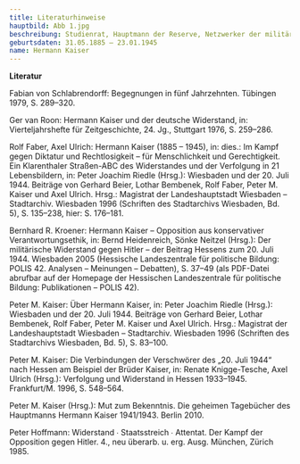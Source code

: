 ```yaml
---
title: Literaturhinweise
hauptbild: Abb 1.jpg
beschreibung: Studienrat, Hauptmann der Reserve, Netzwerker der militärisch-bürgerlichen Opposition, von den Verschwörern des „20. Juli“ als Kulturstaatssekretär vorgesehen
geburtsdaten: 31.05.1885 – 23.01.1945
name: Hermann Kaiser
---
```


**Literatur**

Fabian von Schlabrendorff: Begegnungen in fünf Jahrzehnten. Tübingen
1979, S. 289–320.

Ger van Roon: Hermann Kaiser und der deutsche Widerstand, in:
Vierteljahrshefte für Zeitgeschichte, 24. Jg., Stuttgart 1976, S.
259–286.

Rolf Faber, Axel Ulrich: Hermann Kaiser (1885 – 1945), in: dies.: Im
Kampf gegen Diktatur und Rechtlosigkeit – für Menschlichkeit und
Gerechtigkeit. Ein Klarenthaler Straßen-ABC des Widerstandes und der
Verfolgung in 21 Lebensbildern, in: Peter Joachim Riedle (Hrsg.):
Wiesbaden und der 20. Juli 1944. Beiträge von Gerhard Beier, Lothar
Bembenek, Rolf Faber, Peter M. Kaiser und Axel Ulrich. Hrsg.: Magistrat
der Landeshauptstadt Wiesbaden – Stadtarchiv. Wiesbaden 1996 (Schriften
des Stadtarchivs Wiesbaden, Bd. 5), S. 135–238, hier: S. 176–181.

Bernhard R. Kroener: Hermann Kaiser – Opposition aus konservativer
Verantwortungsethik, in: Bernd Heidenreich, Sönke Neitzel (Hrsg.): Der
militärische Widerstand gegen Hitler – der Beitrag Hessens zum 20. Juli
1944. Wiesbaden 2005 (Hessische Landeszentrale für politische Bildung:
POLIS 42. Analysen – Meinungen – Debatten), S. 37–49 (als PDF-Datei
abrufbar auf der Homepage der Hessischen Landeszentrale für politische
Bildung: Publikationen – POLIS 42).

Peter M. Kaiser: Über Hermann Kaiser, in: Peter Joachim Riedle (Hrsg.):
Wiesbaden und der 20. Juli 1944. Beiträge von Gerhard Beier, Lothar
Bembenek, Rolf Faber, Peter M. Kaiser und Axel Ulrich. Hrsg.: Magistrat
der Landeshauptstadt Wiesbaden – Stadtarchiv. Wiesbaden 1996 (Schriften
des Stadtarchivs Wiesbaden, Bd. 5), S. 83–100.

Peter M. Kaiser: Die Verbindungen der Verschwörer des „20. Juli 1944“
nach Hessen am Beispiel der Brüder Kaiser, in: Renate Knigge-Tesche,
Axel Ulrich (Hrsg.): Verfolgung und Widerstand in Hessen 1933–1945.
Frankfurt/M. 1996, S. 548–564.

Peter M. Kaiser (Hrsg.): Mut zum Bekenntnis. Die geheimen Tagebücher des
Hauptmanns Hermann Kaiser 1941/1943. Berlin 2010.

Peter Hoffmann: Widerstand ∙ Staatsstreich ∙ Attentat. Der Kampf der
Opposition gegen Hitler. 4., neu überarb. u. erg. Ausg. München, Zürich
1985.
